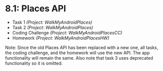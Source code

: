 # 8.1: Places API

* Task 1 *(Project: WalkMyAndroidPlaces)*
* Task 2 *(Project: WalkMyAndroidPlaces)*
* Coding Challenge *(Project: WalkMyAndroidPlacesCC)*
* Homework *(Project: WalkMyAndroidPlacesHW)*

Note: Since the old Places API has been replaced with a new one, all tasks, the coding challenge, and the homework will use the new API. The app functionality will remain the same. Also note that task 3 uses deprecated functionality so it is omitted.
